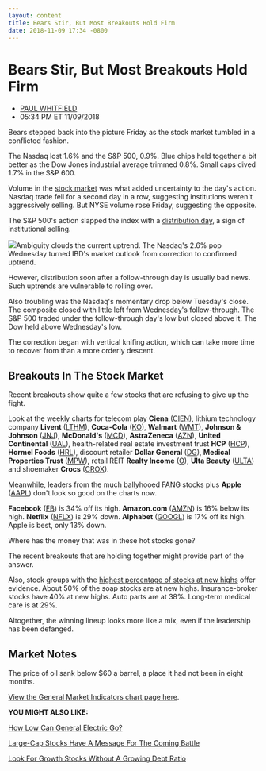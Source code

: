 ```yaml
---
layout: content
title: Bears Stir, But Most Breakouts Hold Firm
date: 2018-11-09 17:34 -0800
---
```



Bears Stir, But Most Breakouts Hold Firm
=========================================




* [PAUL WHITFIELD](https://www.investors.com/author/whitfieldp/ "Posts by PAUL WHITFIELD")
* 05:34 PM ET 11/09/2018




Bears stepped back into the picture Friday as the stock market tumbled in a conflicted fashion.




The Nasdaq lost 1.6% and the S&P 500, 0.9%. Blue chips held together a bit better as the Dow Jones industrial average trimmed 0.8%. Small caps dived 1.7% in the S&P 600.


Volume in the [stock market](https://www.investors.com/research/stock-market-data-dow-jones-sp-500-nasdaq-spdr-etfs/) was what added uncertainty to the day's action. Nasdaq trade fell for a second day in a row, suggesting institutions weren't aggressively selling. But NYSE volume rose Friday, suggesting the opposite.


The S&P 500's action slapped the index with a [distribution day](https://www.investors.com/how-to-invest/investors-corner/how-to-spot-stock-market-tops-track-the-distribution-days/), a sign of institutional selling.


![](https://www.investors.com/wp-content/uploads/2018/11/MP_1_110918-267x300.jpg)Ambiguity clouds the current uptrend. The Nasdaq's 2.6% pop Wednesday turned IBD's market outlook from correction to confirmed uptrend.


However, distribution soon after a follow-through day is usually bad news. Such uptrends are vulnerable to rolling over.


Also troubling was the Nasdaq's momentary drop below Tuesday's close. The composite closed with little left from Wednesday's follow-through. The S&P 500 traded under the follow-through day's low but closed above it. The Dow held above Wednesday's low.


The correction began with vertical knifing action, which can take more time to recover from than a more orderly descent.


Breakouts In The Stock Market
-----------------------------


Recent breakouts show quite a few stocks that are refusing to give up the fight.


Look at the weekly charts for telecom play **Ciena** ([CIEN](https://research.investors.com/quote.aspx?symbol=CIEN)), lithium technology company **Livent** ([LTHM](https://research.investors.com/quote.aspx?symbol=LTHM)), **Coca-Cola** ([KO](https://research.investors.com/quote.aspx?symbol=KO)), **Walmart** ([WMT](https://research.investors.com/quote.aspx?symbol=WMT)), **Johnson & Johnson** ([JNJ](https://research.investors.com/quote.aspx?symbol=JNJ)), **McDonald's** ([MCD](https://research.investors.com/quote.aspx?symbol=MCD)), **AstraZeneca** ([AZN](https://research.investors.com/quote.aspx?symbol=AZN)), **United Continental** ([UAL](https://research.investors.com/quote.aspx?symbol=UAL)), health-related real estate investment trust **HCP** ([HCP](https://research.investors.com/quote.aspx?symbol=HCP)), **Hormel Foods** ([HRL](https://research.investors.com/quote.aspx?symbol=HRL)), discount retailer **Dollar General** ([DG](https://research.investors.com/quote.aspx?symbol=DG)), **Medical Properties Trust** ([MPW](https://research.investors.com/quote.aspx?symbol=MPW)), retail REIT **Realty Income** ([O](https://research.investors.com/quote.aspx?symbol=O)), **Ulta Beauty** ([ULTA](https://research.investors.com/quote.aspx?symbol=ULTA)) and shoemaker **Crocs** ([CROX](https://research.investors.com/quote.aspx?symbol=CROX)).


Meanwhile, leaders from the much ballyhooed FANG stocks plus **Apple** ([AAPL](https://research.investors.com/quote.aspx?symbol=AAPL)) don't look so good on the charts now.


**Facebook** ([FB](https://research.investors.com/quote.aspx?symbol=FB)) is 34% off its high. **Amazon.com** ([AMZN](https://research.investors.com/quote.aspx?symbol=AMZN)) is 16% below its high. **Netflix** ([NFLX](https://research.investors.com/quote.aspx?symbol=NFLX)) is 29% down. **Alphabet** ([GOOGL](https://research.investors.com/quote.aspx?symbol=GOOGL)) is 17% off its high. Apple is best, only 13% down.


Where has the money that was in these hot stocks gone?


The recent breakouts that are holding together might provide part of the answer.


Also, stock groups with the [highest percentage of stocks at new highs](https://www.investors.com/data-tables/groups-with-highest-of-stocks-at-new-high-nov-08-2018/) offer evidence. About 50% of the soap stocks are at new highs. Insurance-broker stocks have 40% at new highs. Auto parts are at 38%. Long-term medical care is at 29%.


Altogether, the winning lineup looks more like a mix, even if the leadership has been defanged.


Market Notes
------------


The price of oil sank below $60 a barrel, a place it had not been in eight months.


[View the General Market Indicators chart page here](https://www.investors.com/wp-content/uploads/2018/11/GMI_111218.pdf).


**YOU MIGHT ALSO LIKE:**


[How Low Can General Electric Go?](https://www.investors.com/news/ge-stock-falls-price-target-six/)


[Large-Cap Stocks Have A Message For The Coming Battle](https://www.investors.com/stock-lists/ibd-big-cap-20/large-cap-2019-stock-market/)


[Look For Growth Stocks Without A Growing Debt Ratio](https://www.investors.com/how-to-invest/investors-corner/growth-stocks-debt-ratio/)




